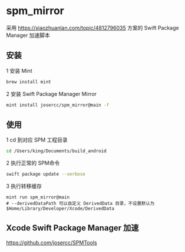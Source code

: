 # spm_mirror

采用 https://xiaozhuanlan.com/topic/4812796035 方案的 Swift Package Manager 加速脚本

## 安装

1 安装 Mint

```bash
brew install mint
```

2 安装 Swift Package Manager Mirror

```bash
mint install josercc/spm_mirror@main -f
```

## 使用

1 cd 到对应 SPM 工程目录

```bash
cd /Users/king/Documents/build_android
```

2 执行正常的 SPM命令

```bash
swift package update --verbose
```

3 执行转移缓存

```
mint run spm_mirror@main
# --derivedDataPath 可以自定义 DerivedData 目录，不设置默认为 $Home/Library/Developer/Xcode/DerivedData
```

## Xcode Swift Package Manager 加速

https://github.com/josercc/SPMTools
